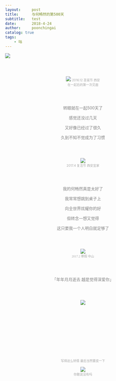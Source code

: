 ```yaml
---
layout:     post
title:      与何畅然的第500天
subtitle:   test
date:       2018-4-24
author:     poonchingai
catalog: true
tags:
    - 咕
---
```


![](http://ww1.sinaimg.cn/large/5f6ddd39ly1fqlprrbyzhj23vc2kwx6t.jpg)

 <center> 




<font  size = 2 color=gray > 
 <center>
 
 <br /> <br /> 
 
![](http://ww1.sinaimg.cn/large/5f6ddd39ly1fqlprrbyzhj23vc2kwx6t.jpg)
<font size = 1 color=#A6A6A6> 2016.12 圣诞节 西安  
在一起后的第一次见面
</font>

<br /> 
<br /> 
 
转眼就在一起500天了

感觉还没过几天

又好像已经过了很久

久到不知不觉成为了习惯

<br /> 
<br /> 


![](http://ww1.sinaimg.cn/large/5f6ddd39ly1fqlqeswfj5j20hs0vkhdt.jpg)  
<font size = 1 color=#A6A6A6> 2017.4 复活节 西安宜家  
</font>

<br /> 
<br /> 

我的何畅然真是太好了

我常常想跳到桌子上

向全世界炫耀你的好

但转念一想又觉得

这只要我一个人明白就足够了

<br /> 
<br /> 

![](http://ww1.sinaimg.cn/large/5f6ddd39ly1fqlq7huzfhj23402c01ky.jpg)  
<font face="微软雅黑" size = 1 color=#A6A6A6 > 
 2017.2 寒假 中山
</font>


<br /> 
<br /> 

「年年月月逝去 越是觉得深爱你」


<br /> 
<br /> 

![](http://ww1.sinaimg.cn/large/5f6ddd39ly1fqlqasu3cij20zk0nqq78.jpg)  


<br /> 
<br /> 





<br /> 
<br /> 
<br /> 
<br /> 
<br /> 
<br /> 
<br /> 
<br /> 

<font size = 1 color=#A6A6A6 > 
写得这么矫情  
最后当然要皮一下
</font>

<br /> 

![](http://ww1.sinaimg.cn/large/5f6ddd39ly1fqlpoe5jybj20u0140wky.jpg)  
<font size = 1 color=#A6A6A6 > 
 你敢说没有吗
</font>


</font>

</center>

</center>